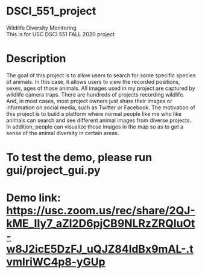 # DSCI_551_project
Wildlife Diversity Monitoring \
This is for USC DSCI 551 FALL 2020 project
# Description
The goal of this project is to allow users to search for some specific species of animals. In this case, it allows users to view the recorded positions, sexes, ages of those animals. All images used in my project are captured by wildlife camera traps. 
There are hundreds of projects recording wildlife. And, in most cases, most project owners just share their images or information on social media, such as Twitter or Facebook. The motivation of this project is to build a platform where normal people like me who like animals can search and see different animal images from diverse projects. In addition, people can visualize those images in the map so as to get a sense of the animal diversity in certain areas.
# To test the demo, please run gui/project_gui.py
# Demo link: https://usc.zoom.us/rec/share/2QJ-kME_IIy7_aZI2D6pjCB9NLRzZRQIuOt-w8J2icE5DzFJ_uQJZ84ldBx9mAL-.tvmIriWC4p8-yGUp
